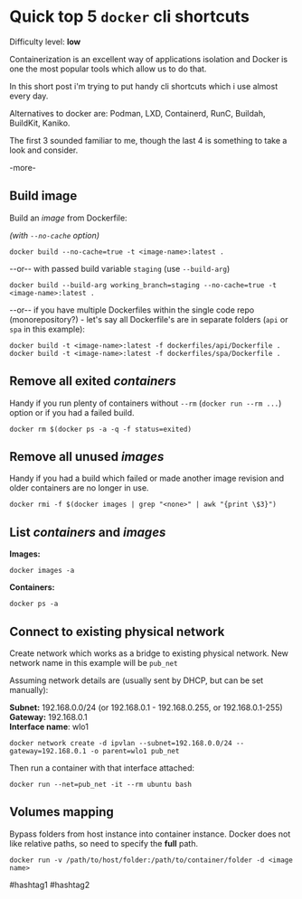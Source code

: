 # Quick top 5 `docker` cli shortcuts

Difficulty level: **low**

Containerization is an excellent way of applications isolation and Docker is one
the most popular tools which allow us to do that.

In this short post i'm trying to put handy cli shortcuts which i use almost
every day.

Alternatives to docker are: Podman, LXD, Containerd, RunC, Buildah, BuildKit,
Kaniko.

The first 3 sounded familiar to me, though the last 4 is something to take
a look and consider.

-more-

## Build image

Build an _image_ from Dockerfile:

_(with `--no-cache` option)_
```
docker build --no-cache=true -t <image-name>:latest .
```

--or-- with passed build variable `staging` (use `--build-arg`)

```
docker build --build-arg working_branch=staging --no-cache=true -t <image-name>:latest .
```

--or-- if you have multiple Dockerfiles within the single code repo
(monorepository?) - let's say all Dockerfile's are in separate folders (`api` or
`spa` in this example):

```
docker build -t <image-name>:latest -f dockerfiles/api/Dockerfile .
docker build -t <image-name>:latest -f dockerfiles/spa/Dockerfile .
```


## Remove all exited _containers_

Handy if you run plenty of containers without `--rm` (`docker run --rm ...`)
option or if you had a failed build.

```
docker rm $(docker ps -a -q -f status=exited)
```


## Remove all unused _images_

Handy if you had  a build which failed or made another image revision and older
containers are no longer in use.

```
docker rmi -f $(docker images | grep "<none>" | awk "{print \$3}")
```

## List _containers_ and _images_

**Images:**
```
docker images -a
```

**Containers:**
```
docker ps -a
```

## Connect to existing physical network

Create network which works as a bridge to existing physical network. New network
name in this example will be `pub_net`

Assuming network details are (usually sent by DHCP, but can be set manually):

**Subnet:** 192.168.0.0/24 (or 192.168.0.1 - 192.168.0.255, or 192.168.0.1-255)  
**Gateway:** 192.168.0.1  
**Interface name**: wlo1

```
docker network create -d ipvlan --subnet=192.168.0.0/24 --gateway=192.168.0.1 -o parent=wlo1 pub_net
```

Then run a container with that interface attached:
```
docker run --net=pub_net -it --rm ubuntu bash
```

## Volumes mapping
Bypass folders from host instance into container instance. Docker does not like
relative paths, so need to specify the **full** path.

```
docker run -v /path/to/host/folder:/path/to/container/folder -d <image name>
```


 #hashtag1 #hashtag2